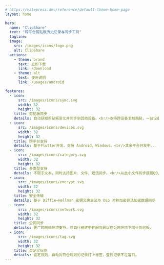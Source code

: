 ```yaml
---
# https://vitepress.dev/reference/default-theme-home-page
layout: home

hero:
  name: "ClipShare"
  text: "跨平台剪贴板历史记录与同步工具"
  tagline:
  image:
    src: /images/icons/logo.png
    alt: ClipShare
  actions:
    - theme: brand
      text: 立即下载
      link: /download
    - theme: alt
      text: 使用说明
      link: /usages/android

features:
  - icon:
      src: /images/icons/sync.svg
      width: 32
      height: 32
    title: 剪贴板同步
    details: 自动获知剪贴板变化并同步到其他设备。<br/>支持跨设备复制粘贴，一台设备复制，另一台设备直接粘贴。<br/>Android 10+ 支持后台同步
  - icon:
      src: /images/icons/devices.svg
      width: 32
      height: 32
    title: 跨平台支持
    details: 基于Flutter开发，支持 Android、Windows。<br/>其余平台开发中...
  - icon:
      src: /images/icons/category.svg
      width: 32
      height: 32
    title: 多类型支持
    details: 不限于文本，同时支持图片、文件、短信同步。<br/>从此小文件同步摆脱QQ、微信。
  - icon:
      src: /images/icons/encrypt.svg
      width: 32
      height: 32
    title: 安全传输
    details: 基于 Diffie–Hellman 密钥交换算法与 DES 对称加密算法加密数据同步
  - icon:
      src: /images/icons/network.svg
      width: 32
      height: 32
    title: 公网同步
    details: 更广的网络环境支持，可自行搭建中转服务器以在公网环境下同步剪贴板。
  - icon:
      src: /images/icons/tag.svg
      width: 32
      height: 32
    title: 自定义标签
    details: 设定规则，自动对符合规则的记录打上标签，查找记录不在盲目。
---
```

